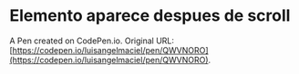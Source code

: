 # Elemento aparece despues de scroll

A Pen created on CodePen.io. Original URL: [https://codepen.io/luisangelmaciel/pen/QWVNORO](https://codepen.io/luisangelmaciel/pen/QWVNORO).

